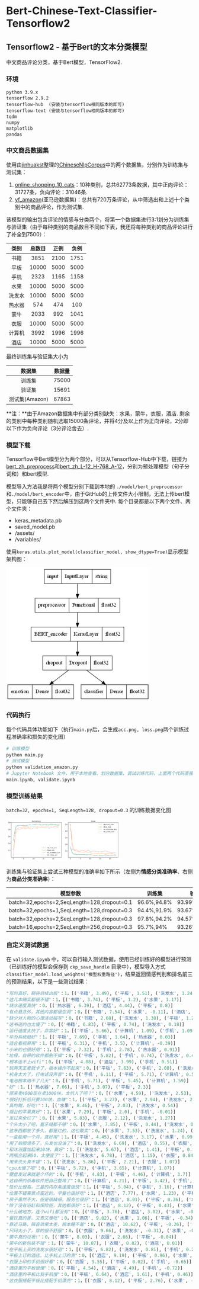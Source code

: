 # Bert-Chinese-Text-Classifier-Tensorflow2
## Tensorflow2 - 基于Bert的文本分类模型

中文商品评论分类，基于Bert模型，TensorFlow2.

### 环境

```
python 3.9.x
tensorflow 2.9.2
tensorflow-hub  (安装与tensorflow相同版本的即可)
tensorflow-text (安装与tensorflow相同版本的即可)
tqdm
numpy
matplotlib
pandas
```

### 中文商品数据集

使用由[jinhuakst](https://github.com/SophonPlus/ChineseNlpCorpus/commits?author=jinhuakst)整理的[ChineseNlpCorpus](https://github.com/SophonPlus/ChineseNlpCorpus)中的两个数据集，分别作为训练集与测试集：

1. [online_shopping_10_cats](https://github.com/SophonPlus/ChineseNlpCorpus/blob/master/datasets/online_shopping_10_cats/intro.ipynb)：10种类别，总共62773条数据，其中正向评论：31727条，负向评论：31046条.
2. [yf_amazon](https://github.com/SophonPlus/ChineseNlpCorpus/blob/master/datasets/yf_amazon/intro.ipynb)(亚马逊数据集)：总共有720万条评论，从中筛选出和上述十个类别中的商品评论，作为测试集.

该模型的输出包含评论的情感与分类两个，将第一个数据集进行3:1划分为训练集与验证集（由于每种类别的商品数目不同如下表，我还将每种类别的商品评论进行了补全到7500）：

|  类别  | 总数目 | 正例 | 负例 |
| :----: | :----: | :--: | :--: |
|  书籍  |  3851  | 2100 | 1751 |
|  平板  | 10000  | 5000 | 5000 |
|  手机  |  2323  | 1165 | 1158 |
|  水果  | 10000  | 5000 | 5000 |
| 洗发水 | 10000  | 5000 | 5000 |
| 热水器 |  574   | 474  | 100  |
|  蒙牛  |  2033  | 992  | 1041 |
|  衣服  | 10000  | 5000 | 5000 |
| 计算机 |  3992  | 1996 | 1996 |
|  酒店  | 10000  | 5000 | 5000 |

最终训练集与验证集大小为

|     数据集     | 数据量 |
| :------------: | :----: |
|     训练集     | 75000  |
|     验证集     | 15691  |
| 测试集(Amazon) | 67863  |

**注：**由于Amazon数据集中有部分类别缺失：水果，蒙牛，衣服，酒店. 剩余的类别中每种类别随机选取15000条评论，并将4分及以上作为正向评论，2分即以下作为负向评论（3分评论舍去）.

### 模型下载

Tensorflow中Bert模型分为两个部分，可以从Tensorflow-Hub中下载，链接为[bert_zh_preprocess](https://tfhub.dev/tensorflow/bert_zh_preprocess/3)和[bert_zh_L-12_H-768_A-12](https://tfhub.dev/tensorflow/bert_zh_L-12_H-768_A-12/4)，分别为预处理模型（句子分词和）和bert模型.

模型导入方法我是将两个模型分别下载到本地的 `./model/bert_preprocessor `和`./model/bert_encoder`中，由于GitHub的上传文件大小限制，无法上传bert模型，只能够自己去下然后解压到这两个文件夹中. 每个目录都是以下两个文件、两个文件夹：

- keras_metadata.pb
- saved_model.pb
- /assets/
- /variables/

使用`keras.utils.plot_model(classifier_model, show_dtype=True)`显示模型架构图：

<img src="./README.figure/Bert_encoder.png" alt="Bert_encoder" style="zoom: 80%;" />

### 代码执行

每个代码具体功能如下（执行`main.py`后，会生成`acc.png, loss.png`两个训练过程准确率和损失的变化图）

```python
# 训练模型
python main.py
# 测试模型
python validation_amazon.py
# Jupyter Notebook 文件，用于本地查看、划分数据集、调试训练代码，上面两个代码直接部署到服务器上训练
main.ipynb, validate.ipynb
```

### 模型训练结果

`batch=32, epochs=1, SeqLength=128, dropout=0.3` 的训练数据变化图

<img src="./README.figure/acc.png" alt="acc" style="zoom:15%;" /><img src="./README.figure/loss.png" alt="loss" style="zoom:15%;" />

训练集与验证集上尝试三种模型的准确率如下所示（左侧为**情感分类准确率**、右侧为**商品分类准确率**）：

| 模型参数                                    | 训练集      | 验证集        | 测试集(Amazon) |
| ------------------------------------------- | ----------- | ------------- | -------------- |
| batch=32,epochs=2,SeqLength=128,dropout=0.1 | 96.6%,94.8% | 93.99%,90.59% | 77.75%,79.55%  |
| batch=32,epochs=1,SeqLength=128,dropout=0.3 | 94.4%,91.9% | 93.67%,88.62% | 73.95%,84.04%  |
| batch=32,epochs=2,SeqLength=128,dropout=0.3 | 97.8%,94.2% | 94.57%,90.63% | 78.74%,81.75%  |
| batch=16,epochs=2,SeqLength=256,dropout=0.3 | 95.7%,94%   | 93.26%,89.45% | 76.38%,83.71%  |

### 自定义测试数据

在 `validate.ipynb` 中，可以自行输入测试数据，使用已经训练好的模型进行预测（已训练好的模型会保存到 `ckp_save_handle` 目录中），模型导入方式 `classifier_model.load_weights('模型权重路径')`，结果返回情感判别和排名前三的预测结果，以下是一些测试结果：

```python
"写的真好，期待后续出版"：1，[('书籍', 3.49), ('平板', 1.51), ('洗发水', 1.24)]
"这几本确实都很不错"：1，[('书籍', 3.74), ('平板', 1.2), ('水果', 1.17)]
"烧水速度真快"：0，[('热水器', 6.39), ('酒店', 4.44), ('平板', 0.8)]
"有点悬念外，其他内容都很空洞"：0，[('书籍', 7.54), ('水果', -0.11), ('酒店', -0.2)]
"缺少对人物的心理活动描写"：0，[('书籍', 2.68), ('洗发水', 1.38), ('平板', 1.28)]
"这书送的也太慢了"：0，[('书籍', 6.83), ('平板', 0.74), ('洗发水', 0.18)]
"运行速度太快了，非常好"：1，[('平板', 5.66), ('计算机', 1.09), ('手机', 1.09)]
"华为系统挺好"：1，[('平板', 7.69), ('手机', 1.64), ('热水器', 0.03)]
"适合看视屏用"：1，[('平板', 6.31), ('手机', 3.5), ('计算机', -0.39)]
"小米的也很好用"：1，[('平板', 7.32), ('手机', 2.78), ('热水器', 0.91)]
"垃圾，自带的软件都删不掉"：0，[('平板', 5.82), ('手机', 0.74), ('洗发水', 0.49)]
"根本连不上wifi"：0，[('平板', 4.08), ('酒店', 3.99), ('手机', 0.51)]
"玩两天王者就卡了，根本操作不起来"：0，[('平板', 7.63), ('手机', 2.08), ('洗发水', -0.34)]
"机身太大了，打电话没声音"：0，[('手机', 6.11), ('平板', 5.71), ('计算机', 0.59)]
"电池根本用不了几天"：0，[('手机', 5.71), ('平板', 5.45), ('计算机', 1.59)]
"好"：1，[('热水器', 7.06), ('手机', 3.07), ('平板', 2.3)]
"原来卖4000现在卖1000块，太坑人了吧？"：0，[('水果', 4.59), ('洗发水', 2.53), ('平板', 2.21)]
"很好打折后只要100块，血赚"：1，[('平板', 3.27), ('水果', 2.94), ('洗发水', 2.14)]
"真的甜，好吃!"：1，[('水果', 8.46), ('平板', 2.03), ('洗发水', 0.54)]
"烟台的苹果真好"：1，[('水果', 7.29), ('平板', 2.0), ('手机', -0.01)]
"发过来全烂了"：0，[('水果', 5.83), ('衣服', 2.12), ('洗发水', 1.27)]
"个头太小了吧，塞牙缝都不够"：0，[('水果', 7.85), ('平板', 0.44), ('洗发水', 0.33)]
"这东西都放了多久，都是烂的，这也敢卖"：0，[('水果', 7.53), ('洗发水', 1.24), ('平板', 0.48)]
"一盒能用一个月，真好用"：1，[('平板', 4.45), ('洗发水', 3.17), ('水果', 0.99)]
"用了后顺滑多了，头发也没油了"：0，[('洗发水', 6.69), ('酒店', 0.55), ('衣服', 0.41)]
"和沐浴露加起来10块，真好"：1，[('洗发水', 5.67), ('酒店', 1.41), ('平板', 0.88)]
"两瓶合起来50，太便宜了"：1，[('洗发水', 6.78), ('酒店', 1.15), ('衣服', 0.84)]
"用来洗头真不错"：1，[('洗发水', 5.86), ('平板', 2.21), ('衣服', 1.07)]
"cpu太慢了吧"：0，[('平板', 5.72), ('手机', 3.65), ('计算机', 1.07)]
"键盘发过来就是个坏的"：0，[('手机', 4.83), ('平板', 4.46), ('计算机', 3.7)]
"这自带的杀毒软件把自己整垮了"：0，[('计算机', 4.21), ('平板', 3.42), ('手机', -0.18)]
"性价比很高，三星的内存条速度很快"：1，[('平板', 5.04), ('手机', 3.16), ('计算机', 1.34)]
"位置不错离景点蛮近的，早餐也很好吃"：1，[('酒店', 7.77), ('水果', 1.23), ('平板', 0.37)]
"房子虽然不大，但是很精细，服务也很好"：1，[('酒店', 8.01), ('平板', 0.36), ('水果', -0.13)]
"除了没有浴缸和保险柜，其他都很好"：1，[('酒店', 8.12), ('平板', 0.43), ('水果', -0.15)]
"什么破地方，连个wifi都没有"：0，[('平板', 3.76), ('酒店', 3.02), ('水果', -0.1)]
"餐饮真的差，又贵又难吃"：0，[('酒店', 9.02), ('水果', 1.06), ('平板', -0.34)]
"靠近马路，隔音效果太差，根本睡不着"：0，[('酒店', 10.62), ('平板', -0.26), ('计算机', -1.02)]
"尺码太小了，穿的很不舒服"：0，[('衣服', 9.66), ('洗发水', -0.31), ('水果', -0.39)]
"蒙牛真的垃圾!"：0，[('蒙牛', 8.03), ('衣服', 2.66), ('平板', -0.04)]
"蒙牛的新包装不错"：1，[('蒙牛', 10.87), ('衣服', 0.82), ('酒店', 0.01)]
"在平板上买的洗发水很好用"：1，[('平板', 6.82), ('洗发水', 0.81), ('手机', 0.26)]
"平板上订的酒店，比手机上订的贵"：0，[('酒店', 9.19), ('平板', 0.96), ('水果', -1.05)]
"衣服上印的手机很好看"：0，[('衣服', 9.55), ('平板', 0.02), ('手机', -0.65)]
"酒店里的平板很慢"：0，[('平板', 4.54), ('酒店', 4.49), ('手机', -0.72)]
"酒店里的平板比我手机慢"：0，[('平板', 6.64), ('酒店', 1.61), ('手机', 0.46)]
"这衣服搭配平板比搭配手机漂亮"：1，[('衣服', 8.12), ('平板', 2.76), ('水果', -0.22)]
```

